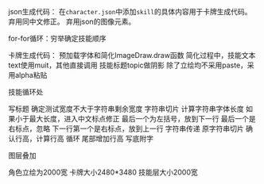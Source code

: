 json生成代码：
在`character.json`中添加`skill`的具体内容用于卡牌生成代码。
弃用同中文修正。
弃用json的图像元素。

for-for循环：穷举确定技能顺序

卡牌生成代码：
预加载字体和简化ImageDraw.draw函数
    简化过程中，技能文本text使用muit，其他直接调用
    技能标题topic做阴影
除了立绘均不采用paste，采用alpha粘贴

技能循环处

写标题
    确定测试宽度不大于字符串剩余宽度
    字符串切片
    计算字符串字体长度
    如果小于最大长度，进入中文标点修正
        最后一个为左括号，放到下一行
        最后一个是右标点，忽略
        下一行第一个是右标点，放到上一行
    字符串传递
    原字符串切片
    确认行高，计算行高
    循环
尾部增加行高
写底附字

图层叠加




角色立绘为2000宽
卡牌大小2480*3480
技能层大小2000宽